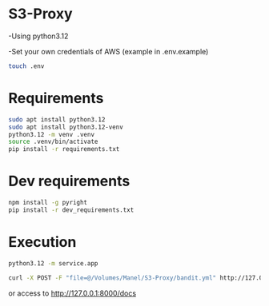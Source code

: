 # S3-Proxy

-Using python3.12

-Set your own credentials of AWS (example in .env.example)

```bash
touch .env
```

# Requirements

```bash
sudo apt install python3.12
sudo apt install python3.12-venv
python3.12 -m venv .venv
source .venv/bin/activate
pip install -r requirements.txt
```

# Dev requirements

```bash
npm install -g pyright
pip install -r dev_requirements.txt
```

# Execution

```bash
python3.12 -m service.app
```

```bash
curl -X POST -F "file=@/Volumes/Manel/S3-Proxy/bandit.yml" http://127.0.0.1:8000/upload_file\?storage_name\=storage\&file_name\=bandit_example
```

or access to http://127.0.0.1:8000/docs
